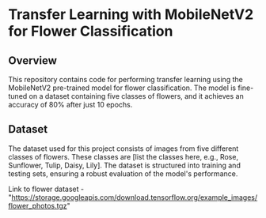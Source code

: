 # Transfer Learning with MobileNetV2 for Flower Classification

## Overview
This repository contains code for performing transfer learning using the MobileNetV2 pre-trained model for flower classification. The model is fine-tuned on a dataset containing five classes of flowers, and it achieves an accuracy of 80% after just 10 epochs.

## Dataset
The dataset used for this project consists of images from five different classes of flowers. These classes are [list the classes here, e.g., Rose, Sunflower, Tulip, Daisy, Lily]. The dataset is structured into training and testing sets, ensuring a robust evaluation of the model's performance.


Link to flower dataset - "https://storage.googleapis.com/download.tensorflow.org/example_images/flower_photos.tgz"

